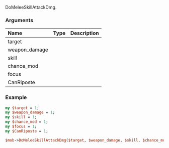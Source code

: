 DoMeleeSkillAttackDmg.
### Arguments
**Name**|**Type**|**Description**
:---|:---|:---
target||
weapon_damage||
skill||
chance_mod||
focus||
CanRiposte||

### Example

```perl
my $target = 1;
my $weapon_damage = 1;
my $skill = 1;
my $chance_mod = 1;
my $focus = 1;
my $CanRiposte = 1;

$mob->DoMeleeSkillAttackDmg($target, $weapon_damage, $skill, $chance_mod, $focus, $CanRiposte); # Returns void
```